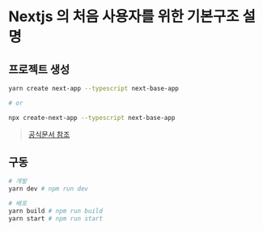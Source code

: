# Nextjs 의 처음 사용자를 위한 기본구조 설명

## 프로젝트 생성
```zsh
yarn create next-app --typescript next-base-app

# or

npx create-next-app --typescript next-base-app
```
> [공식문서 참조](https://nextjs.org/docs/api-reference/create-next-app)


## 구동
```zsh
# 개발
yarn dev # npm run dev

# 배포
yarn build # npm run build
yarn start # npm run start
```

